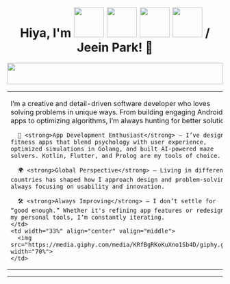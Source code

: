 <!-- Header with GIFs -->
<h1 align="center">
  Hiya, I'm 
  <img src="https://media.giphy.com/media/oqCQ8EeERIY6NytEDm/giphy.gif" width="70"> 
  <img src="https://media.giphy.com/media/TOLuAEdmOj1dTIKNkB/giphy.gif" width="70"> 
  <img src="https://media.giphy.com/media/TOLuAEdmOj1dTIKNkB/giphy.gif" width="70"> 
  <img src="https://media.giphy.com/media/EnOZd2heOezVbBXWlJ/giphy.gif" width="70"> 
  / Jeein Park! 👋
</h1>

<!-- Divider using a GIF -->
<p align="center">
  <img src="https://media.giphy.com/media/LeCdp9QGW3Oe1t9T0H/giphy.gif" width="100%" height="50">
</p>

<!-- Text and Image Table -->
<table>
  <tr>
    <td width="66%" valign="top">
      <p>I’m a creative and detail-driven software developer who loves solving problems in unique ways. From building engaging Android apps to optimizing algorithms, I’m always hunting for better solutions.</p>

      📱 <strong>App Development Enthusiast</strong> – I’ve designed fitness apps that blend psychology with user experience, optimized simulations in Golang, and built AI-powered maze solvers. Kotlin, Flutter, and Prolog are my tools of choice.

      🌍 <strong>Global Perspective</strong> – Living in different countries has shaped how I approach design and problem-solving, always focusing on usability and innovation.

      🛠️ <strong>Always Improving</strong> – I don’t settle for “good enough.” Whether it's refining app features or redesigning my personal tools, I’m constantly iterating.
    </td>
    <td width="33%" align="center" valign="middle">
      <img src="https://media.giphy.com/media/KRfBgRKoKuXno1Sb4D/giphy.gif" width="70%">
    </td>
  </tr>
</table>

<!-- Divider -->
<hr>

<!-- Tech Stack Section -->
<h2 align="left">
  <img src="https://media.giphy.com/media/z
